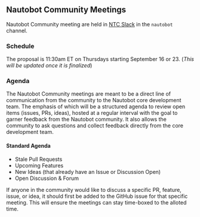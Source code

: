## Nautobot Community Meetings

Nautobot Community meeting are held in [NTC Slack](slack.networktocode.com) in the `nautobot` channel.


### Schedule

The proposal is 11:30am ET on Thursdays starting September 16 or 23. (_This will be updated once it is finalized_)

### Agenda

The Nautobot Community meetings are meant to be a direct line of communication from the community to the Nautobot core development team. The emphasis of which will be a structured agenda to review open items (issues, PRs, ideas), hosted at a regular interval with the goal to garner feedback from the Nautobot community. It also allows the community to ask questions and collect feedback directly from the core development team.

#### Standard Agenda 

* Stale Pull Requests
* Upcoming Features
* New Ideas (that already have an Issue or Discussion Open)
* Open Discussion & Forum

If anyone in the community would like to discuss a specific PR, feature, issue, or idea, it should first be added to the GitHub issue for that specific meeting.  This will ensure the meetings can stay time-boxed to the alloted time.

